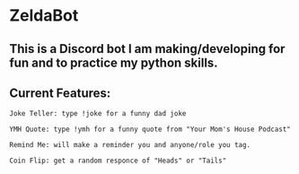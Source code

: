 # ZeldaBot
## This is a Discord bot I am making/developing for fun and to practice my python skills.
## Current Features:

    Joke Teller: type !joke for a funny dad joke

    YMH Quote: type !ymh for a funny quote from "Your Mom's House Podcast"

    Remind Me: will make a reminder you and anyone/role you tag.

    Coin Flip: get a random responce of "Heads" or "Tails"
